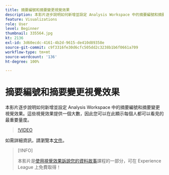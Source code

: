 ```yaml
---
title: 摘要編號和摘要變更視覺效果
description: 本影片逐步說明如何新增並設定 Analysis Workspace 中的摘要編號和摘要變更視覺效果。這些視覺效果提供一個大數，因此您可以在此顯示每個人都可以看見的最重要量度。
feature: Visualizations
role: User
level: Beginner
thumbnail: 335564.jpg
kt: 2136
exl-id: 3d60ecdc-4161-4b2d-9615-de410d89358e
source-git-commit: c9f3316fe30d6cfc505dd2c3238b1b6f0661a709
workflow-type: tm+mt
source-wordcount: '136'
ht-degree: 100%

---
```


# 摘要編號和摘要變更視覺效果

本影片逐步說明如何新增並設定 Analysis Workspace 中的摘要編號和摘要變更視覺效果。這些視覺效果提供一個大數，因此您可以在此顯示每個人都可以看見的最重要量度。

>[!VIDEO](https://video.tv.adobe.com/v/335564/?quality=12&learn=on)

如需詳細資訊，請瀏覽本[文件](https://experienceleague.adobe.com/docs/analytics/analyze/analysis-workspace/visualizations/summary-number-change.html?lang=zh-Hant)。

>[!INFO]
>
> 本影片是[使用視覺效果訴說您的資料故事](https://experienceleague.adobe.com/?recommended=Analytics-U-1-2021.1.visualizations)課程的一部分，可在 Experience League 上免費取得！
